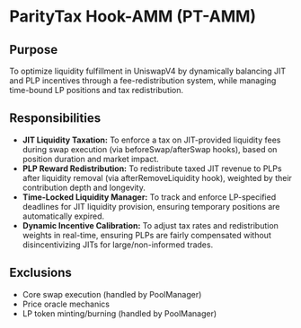 # ParityTax Hook-AMM (PT-AMM)

## Purpose

To optimize liquidity fulfillment in UniswapV4 by dynamically balancing JIT and PLP incentives through a fee-redistribution system, while managing time-bound LP positions and tax redistribution.

## Responsibilities

*   **JIT Liquidity Taxation:** To enforce a tax on JIT-provided liquidity fees during swap execution (via beforeSwap/afterSwap hooks), based on position duration and market impact.
*   **PLP Reward Redistribution:** To redistribute taxed JIT revenue to PLPs after liquidity removal (via afterRemoveLiquidity hook), weighted by their contribution depth and longevity.
*   **Time-Locked Liquidity Manager:** To track and enforce LP-specified deadlines for JIT liquidity provision, ensuring temporary positions are automatically expired.
*   **Dynamic Incentive Calibration:** To adjust tax rates and redistribution weights in real-time, ensuring PLPs are fairly compensated without disincentivizing JITs for large/non-informed trades.

## Exclusions

*   Core swap execution (handled by PoolManager)
*   Price oracle mechanics
*   LP token minting/burning (handled by PoolManager)